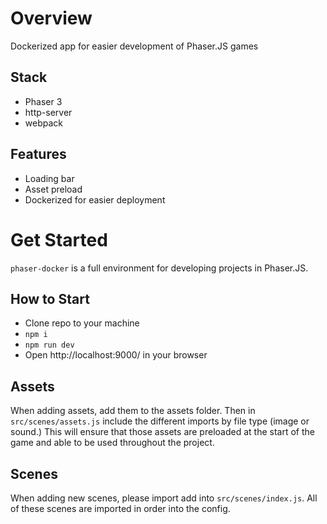 # Overview
Dockerized app for easier development of Phaser.JS games

## Stack
- Phaser 3
- http-server
- webpack

## Features 
- Loading bar
- Asset preload
- Dockerized for easier deployment

# Get Started
`phaser-docker` is a full environment for developing projects in Phaser.JS.

## How to Start
- Clone repo to your machine
- `npm i`
- `npm run dev`
- Open http://localhost:9000/ in your browser

## Assets
When adding assets, add them to the assets folder. Then in `src/scenes/assets.js` include the different imports by file type (image or sound.) This will ensure that those assets are preloaded at the start of the game and able to be used throughout the project.

## Scenes
When adding new scenes, please import add into `src/scenes/index.js`. All of these scenes are imported in order into the config.
